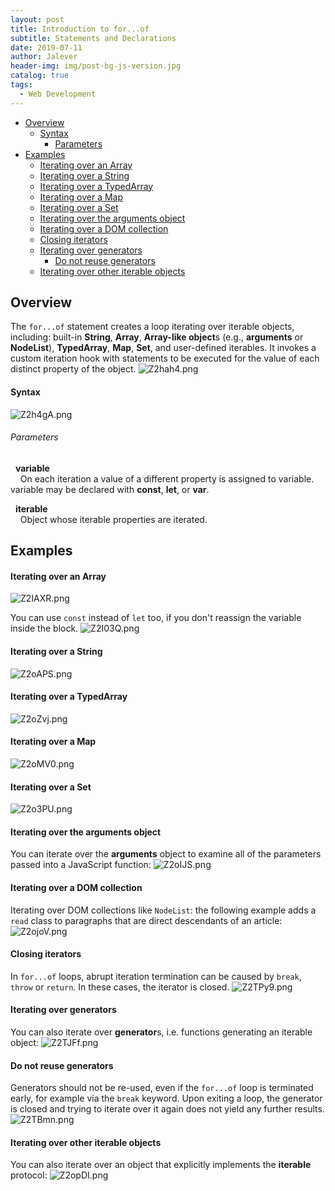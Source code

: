 ```yaml
---
layout: post
title: Introduction to for...of
subtitle: Statements and Declarations
date: 2019-07-11
author: Jalever
header-img: img/post-bg-js-version.jpg
catalog: true
tags:
  - Web Development
---
```

- [Overview](#overview)
    - [Syntax](#syntax)
        - [Parameters](#parameters)
- [Examples](#examples)
    - [Iterating over an Array](#iterating-over-an-array)
    - [Iterating over a String](#iterating-over-a-string)
    - [Iterating over a TypedArray](#iterating-over-a-typedArray)
    - [Iterating over a Map](#iterating-over-a-map)
    - [Iterating over a Set](#iterating-over-a-set)
    - [Iterating over the arguments object](#iterating-over-the-arguments-object)
    - [Iterating over a DOM collection](#iterating-over-a-dom-collection)
    - [Closing iterators](#closing-iterators)
    - [Iterating over generators](#iterating-over-generators)
        - [Do not reuse generators](#do-not-reuse-generators)
    - [Iterating over other iterable objects](#iterating-over-other-iterable-objects)

## Overview
The `for...of` statement creates a loop iterating over iterable objects, including: built-in <strong>String</strong>, <strong>Array</strong>, <strong>Array-like object</strong>s (e.g., <strong>arguments</strong> or <strong>NodeList</strong>), <strong>TypedArray</strong>, <strong>Map</strong>, <strong>Set</strong>, and user-defined iterables. It invokes a custom iteration hook with statements to be executed for the value of each distinct property of the object.
![Z2hah4.png](https://s2.ax1x.com/2019/07/11/Z2hah4.png)


#### Syntax
![Z2h4gA.png](https://s2.ax1x.com/2019/07/11/Z2h4gA.png)

###### Parameters
&nbsp;&nbsp;<strong>variable</strong><br/>
&nbsp;&nbsp;&nbsp;&nbsp;On each iteration a value of a different property is assigned to variable. variable may be declared with <strong>const</strong>, <strong>let</strong>, or <strong>var</strong>.

&nbsp;&nbsp;<strong>iterable</strong><br/>
&nbsp;&nbsp;&nbsp;&nbsp;Object whose iterable properties are iterated.

## Examples

#### Iterating over an Array
![Z2IAXR.png](https://s2.ax1x.com/2019/07/11/Z2IAXR.png)

You can use `const` instead of `let` too, if you don't reassign the variable inside the block.
![Z2I03Q.png](https://s2.ax1x.com/2019/07/11/Z2I03Q.png)

#### Iterating over a String
![Z2oAPS.png](https://s2.ax1x.com/2019/07/11/Z2oAPS.png)

#### Iterating over a TypedArray
![Z2oZvj.png](https://s2.ax1x.com/2019/07/11/Z2oZvj.png)

#### Iterating over a Map
![Z2oMV0.png](https://s2.ax1x.com/2019/07/11/Z2oMV0.png)

#### Iterating over a Set
![Z2o3PU.png](https://s2.ax1x.com/2019/07/11/Z2o3PU.png)

#### Iterating over the arguments object
You can iterate over the <strong>arguments</strong> object to examine all of the parameters passed into a JavaScript function:
![Z2oIJS.png](https://s2.ax1x.com/2019/07/11/Z2oIJS.png)

#### Iterating over a DOM collection
Iterating over DOM collections like `NodeList`: the following example adds a `read` class to paragraphs that are direct descendants of an article:
![Z2ojoV.png](https://s2.ax1x.com/2019/07/11/Z2ojoV.png)

#### Closing iterators
In `for...of` loops, abrupt iteration termination can be caused by `break`, `throw` or `return`. In these cases, the iterator is closed.
![Z2TPy9.png](https://s2.ax1x.com/2019/07/11/Z2TPy9.png)

#### Iterating over generators
You can also iterate over <strong>generator</strong>s, i.e. functions generating an iterable object:
![Z2TJFf.png](https://s2.ax1x.com/2019/07/11/Z2TJFf.png)

#### Do not reuse generators
Generators should not be re-used, even if the `for...of` loop is terminated early, for example via the `break` keyword. Upon exiting a loop, the generator is closed and trying to iterate over it again does not yield any further results.
![Z2TBmn.png](https://s2.ax1x.com/2019/07/11/Z2TBmn.png)

#### Iterating over other iterable objects
You can also iterate over an object that explicitly implements the <strong>iterable</strong> protocol:
![Z2opDI.png](https://s2.ax1x.com/2019/07/11/Z2opDI.png)
